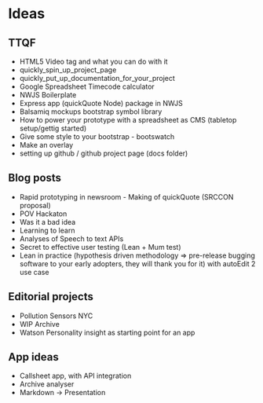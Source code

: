 # Ideas 

<!-- 
User research some of reccomendations add to 

https://docs.google.com/document/d/1KJiY-0XufoqUY6IFpkyPZWWF7c9ZRnNy7ZmxX0YKej4/edit#heading=h.p47kuas94hrx
 
 https://public.etherpad-mozilla.org/p/opennews-2016-fellows-workshops-proposal-ideas
 
https://github.com/pietrop/BattleSounds/blob/master/notes.md#github--github-pages-for-demo-preview
 -->

## TTQF 
- HTML5 Video tag and what you can do with it
- quickly_spin_up_project_page
- quickly_put_up_documentation_for_your_project
- Google Spreadsheet Timecode calculator 
- NWJS Boilerplate 
- Express app (quickQuote Node) package in NWJS 
- Balsamiq mockups bootstrap symbol library
- How to power your prototype with a spreadsheet as CMS (tabletop setup/gettig started)
- Give some style to your bootstrap - bootswatch 
- Make an overlay 
- setting up github / github project page (docs folder)

## Blog posts 
- Rapid prototyping in newsroom - Making of quickQuote (SRCCON proposal)
- POV Hackaton 
- Was it a bad idea 
- Learning to learn 
- Analyses of Speech to text APIs
- Secret to effective user testing (Lean + Mum test)
- Lean in practice (hypothesis driven methodology => pre-release bugging software to your early adopters, they will thank you for it) with autoEdit 2 use case

## Editorial projects 
- Pollution Sensors NYC
- WIP Archive 
- Watson Personality insight as starting point for an app

## App ideas
- Callsheet app, with API integration 
- Archive analyser
- Markdown -> Presentation 